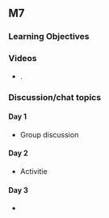 ## M7

### Learning Objectives



### Videos

- .

### Discussion/chat topics

#### Day 1

- Group discussion

#### Day 2

- Activitie

#### Day 3

* 